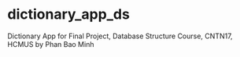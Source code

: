 # dictionary_app_ds
Dictionary App for Final Project, Database Structure Course, CNTN17, HCMUS by Phan Bao Minh
